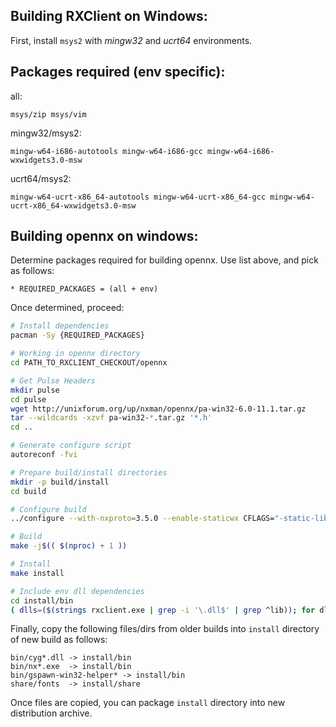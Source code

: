 
Building RXClient on Windows:
-----------------------------

First, install `msys2` with *mingw32* and *ucrt64* environments.

Packages required (env specific):
------------------------------------

all:

    msys/zip msys/vim

mingw32/msys2:

    mingw-w64-i686-autotools mingw-w64-i686-gcc mingw-w64-i686-wxwidgets3.0-msw

ucrt64/msys2:

    mingw-w64-ucrt-x86_64-autotools mingw-w64-ucrt-x86_64-gcc mingw-w64-ucrt-x86_64-wxwidgets3.0-msw


Building opennx on windows:
---------------------------

Determine packages required for building opennx. Use list above, and pick as
follows:

    * REQUIRED_PACKAGES = (all + env)

Once determined, proceed:

```bash
# Install dependencies
pacman -Sy {REQUIRED_PACKAGES}

# Working in opennx directory
cd PATH_TO_RXCLIENT_CHECKOUT/opennx

# Get Pulse Headers
mkdir pulse
cd pulse
wget http://unixforum.org/up/nxman/opennx/pa-win32-6.0-11.1.tar.gz
tar --wildcards -xzvf pa-win32-*.tar.gz '*.h'
cd ..

# Generate configure script
autoreconf -fvi

# Prepare build/install directories
mkdir -p build/install
cd build

# Configure build
../configure --with-nxproto=3.5.0 --enable-staticwx CFLAGS="-static-libstdc++ -static-libgcc"  CXXFLAGS="-static-libstdc++ -static-libgcc" --prefix=$(pwd)/install --with-nxwin --with-orignx

# Build
make -j$(( $(nproc) + 1 ))

# Install
make install

# Include env dll dependencies
cd install/bin
( dlls=($(strings rxclient.exe | grep -i '\.dll$' | grep ^lib)); for dll in ${dlls[@]}; do { cp -fv $(which $dll) .; }; done )
```

Finally, copy the following files/dirs from older builds into `install` directory
of new build as follows:

    bin/cyg*.dll -> install/bin
    bin/nx*.exe  -> install/bin
    bin/gspawn-win32-helper* -> install/bin
    share/fonts  -> install/share

Once files are copied, you can package `install` directory into new
distribution archive.
